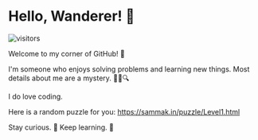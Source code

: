 # Hello, Wanderer! 🚀

![visitors](https://visitor-badge.glitch.me/badge?page_id=SJMakin.visitor-badge)

Welcome to my corner of GitHub! 👋

I'm someone who enjoys solving problems and learning new things. Most details about me are a mystery. 🕵️‍♀️🔍

I do love coding. 

Here is a random puzzle for you: https://sammak.in/puzzle/Level1.html 

Stay curious. 🌟 Keep learning. 🚀
